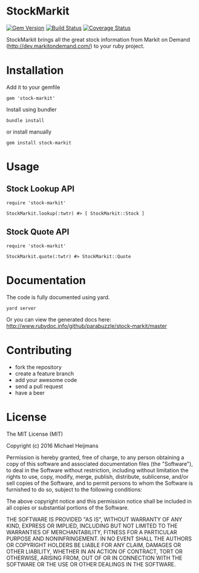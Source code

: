 StockMarkit
===

[![Gem Version](https://badge.fury.io/rb/stock-markit.svg)](https://badge.fury.io/rb/stock-markit) [![Build Status](https://travis-ci.org/parabuzzle/stock-markit.svg?branch=master)](https://travis-ci.org/parabuzzle/stock-markit) [![Coverage Status](https://coveralls.io/repos/github/parabuzzle/stock-markit/badge.svg?branch=master)](https://coveralls.io/github/parabuzzle/stock-markit?branch=master)

StockMarkit brings all the great stock information from Markit on Demand (http://dev.markitondemand.com/) to your ruby project.

# Installation

Add it to your gemfile
```
gem 'stock-markit'
```

Install using bundler
```
bundle install
```

or install manually
```
gem install stock-markit
```

# Usage

## Stock Lookup API

```
require 'stock-markit'

StockMarkit.lookup(:twtr) #> [ StockMarkit::Stock ]
```

## Stock Quote API

```
require 'stock-markit'

StockMarkit.quote(:twtr) #> StockMarkit::Quote
```

# Documentation

The code is fully documented using yard.

```
yard server
```

Or you can view the generated docs here: http://www.rubydoc.info/github/parabuzzle/stock-markit/master

# Contributing
 * fork the repository
 * create a feature branch
 * add your awesome code
 * send a pull request
 * have a beer


# License
The MIT License (MIT)

Copyright (c) 2016 Michael Heijmans

Permission is hereby granted, free of charge, to any person obtaining a copy
of this software and associated documentation files (the "Software"), to deal
in the Software without restriction, including without limitation the rights
to use, copy, modify, merge, publish, distribute, sublicense, and/or sell
copies of the Software, and to permit persons to whom the Software is
furnished to do so, subject to the following conditions:

The above copyright notice and this permission notice shall be included in
all copies or substantial portions of the Software.

THE SOFTWARE IS PROVIDED "AS IS", WITHOUT WARRANTY OF ANY KIND, EXPRESS OR
IMPLIED, INCLUDING BUT NOT LIMITED TO THE WARRANTIES OF MERCHANTABILITY,
FITNESS FOR A PARTICULAR PURPOSE AND NONINFRINGEMENT. IN NO EVENT SHALL THE
AUTHORS OR COPYRIGHT HOLDERS BE LIABLE FOR ANY CLAIM, DAMAGES OR OTHER
LIABILITY, WHETHER IN AN ACTION OF CONTRACT, TORT OR OTHERWISE, ARISING FROM,
OUT OF OR IN CONNECTION WITH THE SOFTWARE OR THE USE OR OTHER DEALINGS IN
THE SOFTWARE.
